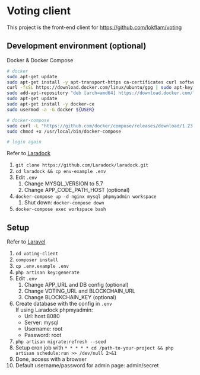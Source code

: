 # Voting client
This project is the front-end client for https://github.com/lokflam/voting

## Development environment (optional)
Docker & Docker Compose
```bash
# docker
sudo apt-get update
sudo apt-get install -y apt-transport-https ca-certificates curl software-properties-common
curl -fsSL https://download.docker.com/linux/ubuntu/gpg | sudo apt-key add -
sudo add-apt-repository "deb [arch=amd64] https://download.docker.com/linux/ubuntu $(lsb_release -cs) stable"
sudo apt-get update
sudo apt-get install -y docker-ce
sudo usermod -a -G docker ${USER}

# docker-compose
sudo curl -L "https://github.com/docker/compose/releases/download/1.23.1/docker-compose-$(uname -s)-$(uname -m)" -o /usr/local/bin/docker-compose
sudo chmod +x /usr/local/bin/docker-compose

# login again
```
Refer to [Laradock](https://laradock.io/)
1. `git clone https://github.com/Laradock/laradock.git`
1. `cd laradock && cp env-example .env`
1. Edit `.env`
    1. Change MYSQL_VERSION to 5.7
    1. Change APP_CODE_PATH_HOST (optional)
1. `docker-compose up -d nginx mysql phpmyadmin workspace`
    1. Shut down: `docker-compose down`
1. `docker-compose exec workspace bash`

## Setup
Refer to [Laravel](https://laravel.com/)
1. `cd voting-client`
1. `composer install`
1. `cp .env.example .env`
1. `php artisan key:generate`
1. Edit `.env`
    1. Change APP_URL and DB config (optional)
    1. Change VOTING_URL and BLOCKCHAIN_URL
    1. Change BLOCKCHAIN_KEY (optional)
1. Create database with the config in `.env`  
    If using Laradock phpmyadmin:
    * Url: host:8080
    * Server: mysql
    * Username: root
    * Password: root
1. `php artisan migrate:refresh --seed`
1. Setup cron job with `* * * * * cd /path-to-your-project && php artisan schedule:run >> /dev/null 2>&1`
1. Done, access with a browser
1. Default username/password for admin page: admin/secret
